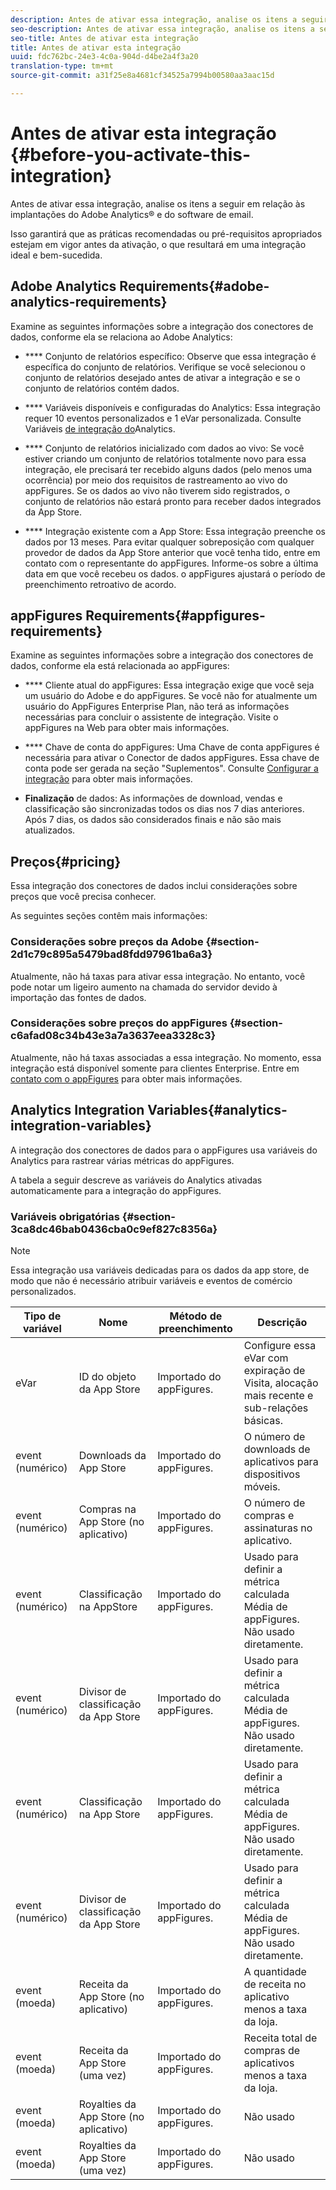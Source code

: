```yaml
---
description: Antes de ativar essa integração, analise os itens a seguir em relação às implantações do Adobe Analytics® e do software de email.
seo-description: Antes de ativar essa integração, analise os itens a seguir em relação às implantações do Adobe Analytics® e do software de email.
seo-title: Antes de ativar esta integração
title: Antes de ativar esta integração
uuid: fdc762bc-24e3-4c0a-904d-d4be2a4f3a20
translation-type: tm+mt
source-git-commit: a31f25e8a4681cf34525a7994b00580aa3aac15d

---
```



# Antes de ativar esta integração {#before-you-activate-this-integration}

Antes de ativar essa integração, analise os itens a seguir em relação às implantações do Adobe Analytics® e do software de email.

Isso garantirá que as práticas recomendadas ou pré-requisitos apropriados estejam em vigor antes da ativação, o que resultará em uma integração ideal e bem-sucedida.

## Adobe Analytics Requirements{#adobe-analytics-requirements}

Examine as seguintes informações sobre a integração dos conectores de dados, conforme ela se relaciona ao Adobe Analytics:

* **** Conjunto de relatórios específico: Observe que essa integração é específica do conjunto de relatórios. Verifique se você selecionou o conjunto de relatórios desejado antes de ativar a integração e se o conjunto de relatórios contém dados.
* **** Variáveis disponíveis e configuradas do Analytics: Essa integração requer 10 eventos personalizados e 1 eVar personalizada. Consulte Variáveis [de integração do](appfigures-before-activation.md#analytics-integration-variables)Analytics.

* **** Conjunto de relatórios inicializado com dados ao vivo: Se você estiver criando um conjunto de relatórios totalmente novo para essa integração, ele precisará ter recebido alguns dados (pelo menos uma ocorrência) por meio dos requisitos de rastreamento ao vivo do appFigures. Se os dados ao vivo não tiverem sido registrados, o conjunto de relatórios não estará pronto para receber dados integrados da App Store.

* **** Integração existente com a App Store: Essa integração preenche os dados por 13 meses. Para evitar qualquer sobreposição com qualquer provedor de dados da App Store anterior que você tenha tido, entre em contato com o representante do appFigures. Informe-os sobre a última data em que você recebeu os dados. o appFigures ajustará o período de preenchimento retroativo de acordo.

## appFigures Requirements{#appfigures-requirements}

Examine as seguintes informações sobre a integração dos conectores de dados, conforme ela está relacionada ao appFigures:

* **** Cliente atual do appFigures: Essa integração exige que você seja um usuário do Adobe e do appFigures. Se você não for atualmente um usuário do AppFigures Enterprise Plan, não terá as informações necessárias para concluir o assistente de integração. Visite o appFigures na Web para obter mais informações.
* **** Chave de conta do appFigures: Uma Chave de conta appFigures é necessária para ativar o Conector de dados appFigures. Essa chave de conta pode ser gerada na seção "Suplementos". Consulte [Configurar a integração](../appfigures-overview/t-appfigures-integration.md) para obter mais informações.

* **Finalização** de dados: As informações de download, vendas e classificação são sincronizadas todos os dias nos 7 dias anteriores. Após 7 dias, os dados são considerados finais e não são mais atualizados.

## Preços{#pricing}

Essa integração dos conectores de dados inclui considerações sobre preços que você precisa conhecer.

As seguintes seções contêm mais informações:

### Considerações sobre preços da Adobe {#section-2d1c79c895a5479bad8fdd97961ba6a3}

Atualmente, não há taxas para ativar essa integração. No entanto, você pode notar um ligeiro aumento na chamada do servidor devido à importação das fontes de dados.

### Considerações sobre preços do appFigures {#section-c6afad08c34b43e3a7a3637eea3328c3}

Atualmente, não há taxas associadas a essa integração. No momento, essa integração está disponível somente para clientes Enterprise. Entre em [contato com o appFigures](https://appfigures.com/support/contact) para obter mais informações.

## Analytics Integration Variables{#analytics-integration-variables}

A integração dos conectores de dados para o appFigures usa variáveis do Analytics para rastrear várias métricas do appFigures.

A tabela a seguir descreve as variáveis do Analytics ativadas automaticamente para a integração do appFigures.

### Variáveis obrigatórias {#section-3ca8dc46bab0436cba0c9ef827c8356a}

>[!NOTE]
>
>Essa integração usa variáveis dedicadas para os dados da app store, de modo que não é necessário atribuir variáveis e eventos de comércio personalizados.

| Tipo de variável | Nome | Método de preenchimento | Descrição |
|---|---|---|---|
| eVar | ID do objeto da App Store | Importado do appFigures. | Configure essa eVar com expiração de Visita, alocação mais recente e sub-relações básicas. |
| event (numérico) | Downloads da App Store | Importado do appFigures. | O número de downloads de aplicativos para dispositivos móveis. |
| event (numérico) | Compras na App Store (no aplicativo) | Importado do appFigures. | O número de compras e assinaturas no aplicativo. |
| event (numérico) | Classificação na AppStore | Importado do appFigures. | Usado para definir a métrica calculada Média de appFigures. Não usado diretamente. |
| event (numérico) | Divisor de classificação da App Store | Importado do appFigures. | Usado para definir a métrica calculada Média de appFigures. Não usado diretamente. |
| event (numérico) | Classificação na App Store | Importado do appFigures. | Usado para definir a métrica calculada Média de appFigures. Não usado diretamente. |
| event (numérico) | Divisor de classificação da App Store | Importado do appFigures. | Usado para definir a métrica calculada Média de appFigures. Não usado diretamente. |
| event (moeda) | Receita da App Store (no aplicativo) | Importado do appFigures. | A quantidade de receita no aplicativo menos a taxa da loja. |
| event (moeda) | Receita da App Store (uma vez) | Importado do appFigures. | Receita total de compras de aplicativos menos a taxa da loja. |
| event (moeda) | Royalties da App Store (no aplicativo) | Importado do appFigures. | Não usado |
| event (moeda) | Royalties da App Store (uma vez) | Importado do appFigures. | Não usado |

